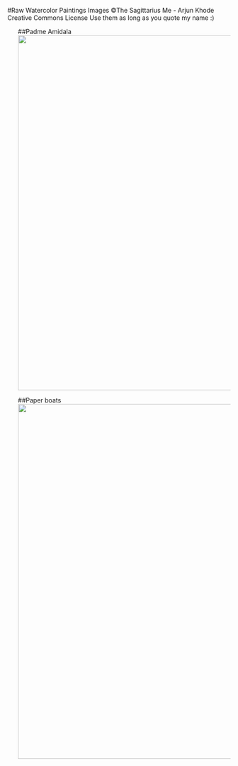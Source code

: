#Raw Watercolor Paintings Images
©The Sagittarius Me - Arjun Khode
Creative Commons License
Use them as long as you quote my name :)

<ol>
##Padme Amidala
<img src="https://github.com/arjunkhode/Watercolor/blob/master/Padme%20Amidala.jpg" width="800">

##Paper boats
<img src="https://github.com/arjunkhode/Watercolor/blob/master/boats.jpg" width="800">
